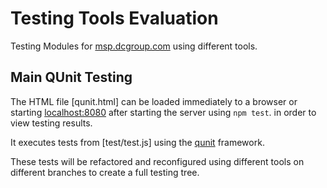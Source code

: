 # Testing Tools Evaluation
Testing Modules for [msp.dcgroup.com](https//msp.dcgroudp.com) using different tools.

## Main QUnit Testing
The HTML file [qunit.html] can be loaded immediately to a browser or starting [localhost:8080](http://localhost:8080/qunit.html) after starting the server using `npm test`. in order to view testing results. 

It executes tests from [test/test.js] using the [qunit](qunitjs.com) framework.

These tests will be refactored and reconfigured using different tools on different branches to create a full testing tree.
